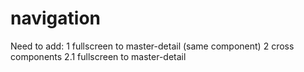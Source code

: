 # navigation

Need to add:
1 fullscreen to master-detail (same component)
2 cross components
  2.1 fullscreen to master-detail
